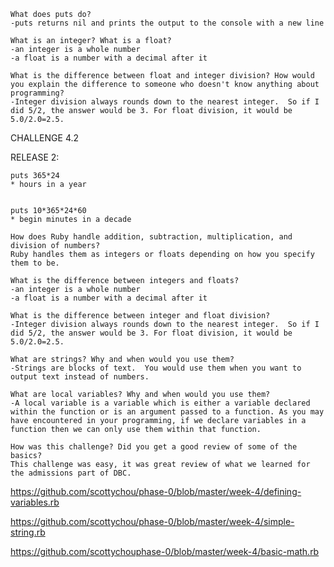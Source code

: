     What does puts do?
    -puts returns nil and prints the output to the console with a new line

    What is an integer? What is a float?
    -an integer is a whole number
    -a float is a number with a decimal after it

    What is the difference between float and integer division? How would you explain the difference to someone who doesn't know anything about programming?
    -Integer division always rounds down to the nearest integer.  So if I did 5/2, the answer would be 3. For float division, it would be 5.0/2.0=2.5.


CHALLENGE 4.2 



RELEASE 2:

```
puts 365*24 
* hours in a year


puts 10*365*24*60
* begin minutes in a decade

```



    How does Ruby handle addition, subtraction, multiplication, and division of numbers?
    Ruby handles them as integers or floats depending on how you specify them to be.

    What is the difference between integers and floats?
    -an integer is a whole number
    -a float is a number with a decimal after it

    What is the difference between integer and float division?
    -Integer division always rounds down to the nearest integer.  So if I did 5/2, the answer would be 3. For float division, it would be 5.0/2.0=2.5.

    What are strings? Why and when would you use them?
    -Strings are blocks of text.  You would use them when you want to output text instead of numbers.

    What are local variables? Why and when would you use them?
    -A local variable is a variable which is either a variable declared within the function or is an argument passed to a function. As you may have encountered in your programming, if we declare variables in a function then we can only use them within that function.

    How was this challenge? Did you get a good review of some of the basics?
    This challenge was easy, it was great review of what we learned for the admissions part of DBC.

   

https://github.com/scottychou/phase-0/blob/master/week-4/defining-variables.rb

https://github.com/scottychou/phase-0/blob/master/week-4/simple-string.rb

https://github.com/scottychouphase-0/blob/master/week-4/basic-math.rb